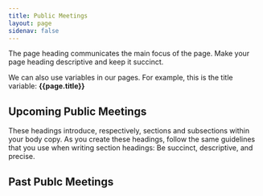 ```yaml
---
title: Public Meetings
layout: page
sidenav: false
---
```



The page heading communicates the main focus of the page. Make your page heading descriptive and keep it succinct.

We can also use variables in our pages. For example, this is the title variable: **{{page.title}}**

## Upcoming Public Meetings 

These headings introduce, respectively, sections and subsections within your body copy. As you create these headings, follow the same guidelines that you use when writing section headings: Be succinct, descriptive, and precise.

## Past Publc Meetings 


